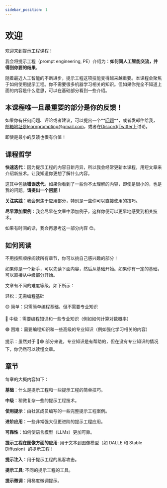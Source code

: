 ```yaml
---
sidebar_position: 1
---
```


# 欢迎

欢迎来到提示工程课程！

我会将提示工程（prompt engineering, PE）介绍为：**如何同人工智能交流，并得到你要的结果**。

随着最近人工智能的不断进步，提示工程这项技能变得越来越重要。本课程会聚焦于如何使用提示工程。你不需要很多机器学习相关的知识。但如果你完全不知道上面的内容是什么意思，可以在基础部分看到一些介绍。

## 本课程唯一且最重要的部分是你的反馈！

如果你有任何问题、评论或者建议，可以提出一个**[问题](https://github.com/trigaten/Learn_Prompting/issues/new/choose)**，或者发邮件给我，邮箱地址是learnprompting@gmail.com，或者在[Discord](https://learnprompting.org/discord)/[Twitter](https://twitter.com/learn_prompting)上讨论。

即使是最小的反馈也很有价值！

## 课程哲学

**快速迭代**：因为提示工程的内容日新月异，所以我会经常更新本课程，用短文章来介绍新技术。让我知道你更想了解什么内容。

这其中包括**错误迭代**。如果你看到了一些你不太理解的内容，即使是很小的，也是我的问题。**请提出一个[问题](https://github.com/trigaten/Learn_Prompting/issues/new/choose)！**

**关注实践**：我会聚焦于应用部分，特别是一些你可以直接使用的技巧。

**尽早添加案例**：我会尽早在文章中添加例子，这样你便可以更早地感受到相关技术。

如果有时间的话，我会再思考这一部分内容 😊。

## 如何阅读

不用按照顺序阅读所有章节，你可以挑自己感兴趣的部分！

如果你是一个新手，可以先读下面内容，然后从基础开始。如果你有一定的基础，可以直接从中级部分开始。

文章有不同的难度等级，如下所示：

  轻松：无需编程基础

🟡 简单：只需简单编程基础，但不需要专业知识

🔴 中级：需要编程知识和一些专业知识（例如如何计算对数概率）

🟣 困难：需要编程知识和一些高级的专业知识（例如强化学习相关的内容）

提示：虽然对于 🔴🟣 部分来说，专业知识是有帮助的，但在没有专业知识的情况下，你仍然可以读懂文章。

## 章节

每章的大概内容如下：

**基础**：什么是提示工程和一些提示工程的简单技巧。

**中级**：稍微复杂一些的提示工程技术。

**使用提示**：由社区成员编写的一些完整提示工程案例。

**进阶应用**：一些非常强大但更进阶的提示工程应用。

**可靠性**：如何使语言模型（LLMs）更加可靠。

**提示工程在图像方面的应用**: 用于文本到图像模型（如 DALLE 和 Stable Diffusion）的提示工程！

**提示注入**：用于提示工程的黑客攻击。

**提示工具**: 不同的提示工程的工具。

**提示微调**：用梯度微调提示。
